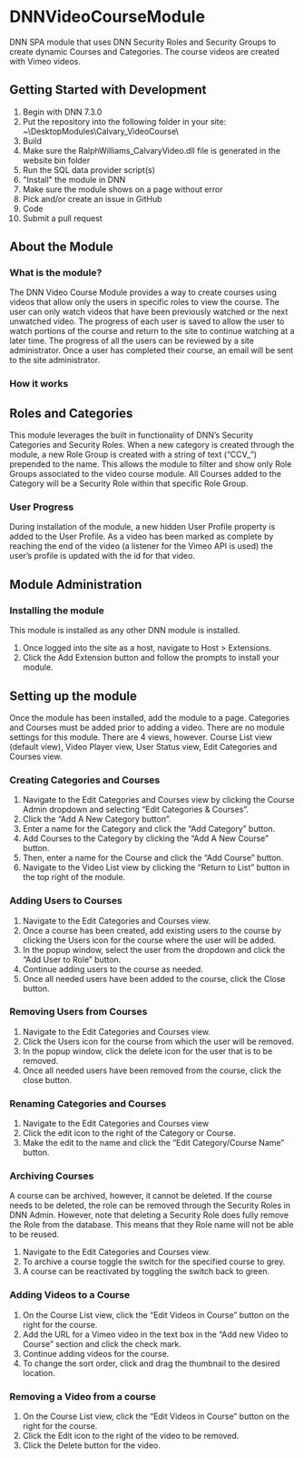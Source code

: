 # DNNVideoCourseModule
DNN SPA module that uses DNN Security Roles and Security Groups to create dynamic Courses and Categories. The course videos are created with Vimeo videos.

## Getting Started with Development

1. Begin with DNN 7.3.0
2. Put the repository into the following folder in your site:  ~\DesktopModules\Calvary_VideoCourse\
3. Build
4. Make sure the RalphWilliams_CalvaryVideo.dll file is generated in the website bin folder
5. Run the SQL data provider script(s)
6. "Install" the module in DNN
7. Make sure the module shows on a page without error
8. Pick and/or create an issue in GitHub
9. Code
10. Submit a pull request

## About the Module
### What is the module?
The DNN Video Course Module provides a way to create courses using videos that allow only the users in specific roles to view the course. The user can only watch videos that have been previously watched or the next unwatched video. The progress of each user is saved to allow the user to watch portions of the course and return to the site to continue watching at a later time. The progress of all the users can be reviewed by a site administrator. Once a user has completed their course, an email will be sent to the site administrator. 

### How it works
## Roles and Categories
This module leverages the built in functionality of DNN’s Security Categories and Security Roles. When a new category is created through the module, a new Role Group is created with a string of text (“CCV_”) prepended to the name. This allows the module to filter and show only Role Groups associated to the video course module. All Courses added to the Category will be a Security Role within that specific Role Group.

### User Progress
During installation of the module, a new hidden User Profile property is added to the User Profile. As a video has been marked as complete by reaching the end of the video (a listener for the Vimeo API is used) the user’s profile is updated with the id for that video. 

## Module Administration
### Installing the module
This module is installed as any other DNN module is installed. 
1.	Once logged into the site as a host, navigate to Host > Extensions.
2.	Click the Add Extension button and follow the prompts to install your module.

## Setting up the module
Once the module has been installed, add the module to a page. Categories and Courses must be added prior to adding a video. There are no module settings for this module. There are 4 views, however. Course List view (default view), Video Player view, User Status view, Edit Categories and Courses view.

### Creating Categories and Courses
1.	Navigate to the Edit Categories and Courses view by clicking the Course Admin dropdown and selecting “Edit Categories & Courses”.
2.	Click the “Add A New Category button”.
3.	Enter a name for the Category and click the “Add Category” button.
4.	Add Courses to the Category by clicking the “Add A New Course” button.
5.	Then, enter a name for the Course and click the “Add Course” button.
6.	Navigate to the Video List view by clicking the “Return to List” button in the top right of the module.

### Adding Users to Courses
1.	Navigate to the Edit Categories and Courses view.
2.	Once a course has been created, add existing users to the course by clicking the Users icon for the course where the user will be added.
3.	In the popup window, select the user from the dropdown and click the “Add User to Role” button.
4.	Continue adding users to the course as needed.
5.	Once all needed users have been added to the course, click the Close button.

### Removing Users from Courses
1.	Navigate to the Edit Categories and Courses view.
2.	Click the Users icon for the course from which the user will be removed.
3.	In the popup window, click the delete icon for the user that is to be removed.
4.	Once all needed users have been removed from the course, click the close button.

### Renaming Categories and Courses
1.	Navigate to the Edit Categories and Courses view
2.	Click the edit icon to the right of the Category or Course.
3.	Make the edit to the name and click the “Edit Category/Course Name” button.

### Archiving Courses
A course can be archived, however, it cannot be deleted. If the course needs to be deleted, the role can be removed through the Security Roles in DNN Admin. However, note that deleting a Security Role does fully remove the Role from the database. This means that they Role name will not be able to be reused.
1.	Navigate to the Edit Categories and Courses view.
2.	To archive a course toggle the switch for the specified course to grey. 
3.	A course can be reactivated by toggling the switch back to green.

### Adding Videos to a Course
1.	On the Course List view, click the “Edit Videos in Course” button on the right for the course.
2.	Add the URL for a Vimeo video in the text box in the “Add new Video to Course” section and click the check mark.
3.	Continue adding videos for the course.
4.	To change the sort order, click and drag the thumbnail to the desired location.

### Removing a Video from a course
1.	On the Course List view, click the “Edit Videos in Course” button on the right for the course.
2.	Click the Edit icon to the right of the video to be removed.
3.	Click the Delete button for the video.
